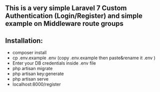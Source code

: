## This is a very simple Laravel 7 Custom Authentication (Login/Register) and simple example on Middleware route groups

## Installation:
- composer install
- cp .env.example .env (copy .env.example then paste&rename it .env )
- Enter your DB credentials inside .env file
- php artisan migrate
- php artisan key:generate
- php artisan serve
- localhost:8000/register
